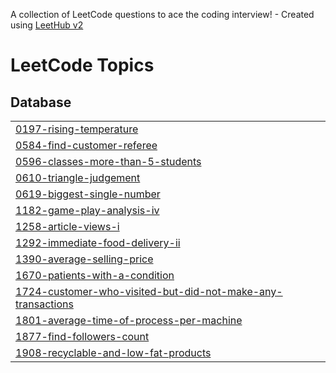 A collection of LeetCode questions to ace the coding interview! - Created using [LeetHub v2](https://github.com/arunbhardwaj/LeetHub-2.0)
<!---LeetCode Topics Start-->
# LeetCode Topics
## Database
|  |
| ------- |
| [0197-rising-temperature](https://github.com/ritu-tech/leetcode/tree/master/0197-rising-temperature) |
| [0584-find-customer-referee](https://github.com/ritu-tech/leetcode/tree/master/0584-find-customer-referee) |
| [0596-classes-more-than-5-students](https://github.com/ritu-tech/leetcode/tree/master/0596-classes-more-than-5-students) |
| [0610-triangle-judgement](https://github.com/ritu-tech/leetcode/tree/master/0610-triangle-judgement) |
| [0619-biggest-single-number](https://github.com/ritu-tech/leetcode/tree/master/0619-biggest-single-number) |
| [1182-game-play-analysis-iv](https://github.com/ritu-tech/leetcode/tree/master/1182-game-play-analysis-iv) |
| [1258-article-views-i](https://github.com/ritu-tech/leetcode/tree/master/1258-article-views-i) |
| [1292-immediate-food-delivery-ii](https://github.com/ritu-tech/leetcode/tree/master/1292-immediate-food-delivery-ii) |
| [1390-average-selling-price](https://github.com/ritu-tech/leetcode/tree/master/1390-average-selling-price) |
| [1670-patients-with-a-condition](https://github.com/ritu-tech/leetcode/tree/master/1670-patients-with-a-condition) |
| [1724-customer-who-visited-but-did-not-make-any-transactions](https://github.com/ritu-tech/leetcode/tree/master/1724-customer-who-visited-but-did-not-make-any-transactions) |
| [1801-average-time-of-process-per-machine](https://github.com/ritu-tech/leetcode/tree/master/1801-average-time-of-process-per-machine) |
| [1877-find-followers-count](https://github.com/ritu-tech/leetcode/tree/master/1877-find-followers-count) |
| [1908-recyclable-and-low-fat-products](https://github.com/ritu-tech/leetcode/tree/master/1908-recyclable-and-low-fat-products) |
<!---LeetCode Topics End-->